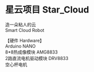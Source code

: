 # 星云项目 Star_Cloud
造一朵粘人的云  
Smart Cloud Robot  

【硬件 Hardware】  
Arduino NANO  
8*8热成像模块 AMG8833  
2路直流电机驱动模块 DRV8833  
空心杯电机
